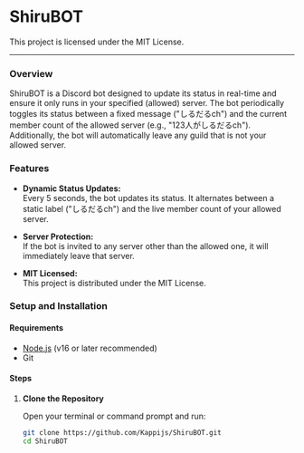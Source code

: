 # ShiruBOT

This project is licensed under the MIT License.

---

### Overview

ShiruBOT is a Discord bot designed to update its status in real-time and ensure it only runs in your specified (allowed) server. The bot periodically toggles its status between a fixed message ("しるだるch") and the current member count of the allowed server (e.g., "123人がしるだるch"). Additionally, the bot will automatically leave any guild that is not your allowed server.

### Features

- **Dynamic Status Updates:**  
  Every 5 seconds, the bot updates its status. It alternates between a static label ("しるだるch") and the live member count of your allowed server.

- **Server Protection:**  
  If the bot is invited to any server other than the allowed one, it will immediately leave that server.

- **MIT Licensed:**  
  This project is distributed under the MIT License.

### Setup and Installation

#### Requirements

- [Node.js](https://nodejs.org/) (v16 or later recommended)
- Git

#### Steps

1. **Clone the Repository**

   Open your terminal or command prompt and run:
   ```bash
   git clone https://github.com/Kappijs/ShiruBOT.git
   cd ShiruBOT
